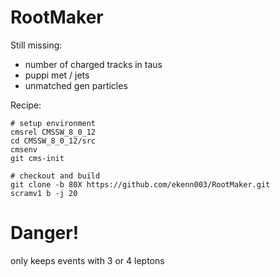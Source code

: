 # RootMaker

Still missing: 
  - number of charged tracks in taus
  - puppi met / jets
  - unmatched gen particles

Recipe:

    # setup environment
    cmsrel CMSSW_8_0_12
    cd CMSSW_8_0_12/src
    cmsenv
    git cms-init
    
    # checkout and build
    git clone -b 80X https://github.com/ekenn003/RootMaker.git
    scramv1 b -j 20

# Danger! 
only keeps events with 3 or 4 leptons
